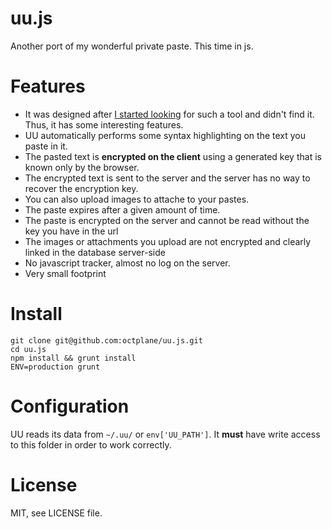uu.js
=====

Another port of my wonderful private paste. This time in js.

Features
=======

- It was designed after <a href='http://stackoverflow.com/questions/9465215/pastie-with-api-and-language-detection'>I started looking</a> for such a tool and didn't find it. Thus, it has some interesting features.
- UU automatically performs some syntax highlighting on the text you paste in it.
- The pasted text is **encrypted on the client** using a generated key that is known only by the browser.
- The encrypted text is sent to the server and the server has no way to recover the encryption key.
- You can also upload images to attache to your pastes.
- The paste expires after a given amount of time.
- The paste is encrypted on the server and cannot be read without the key you have in the url
- The images or attachments you upload are not encrypted and clearly linked in the database server-side
- No javascript tracker, almost no log on the server.
- Very small footprint

Install
=======

```
git clone git@github.com:octplane/uu.js.git
cd uu.js
npm install && grunt install
ENV=production grunt

```

Configuration
===========

UU reads its data from `~/.uu/` or `env['UU_PATH']`. It **must** have write access to this folder in order to work correctly.

License
======

MIT, see LICENSE file.